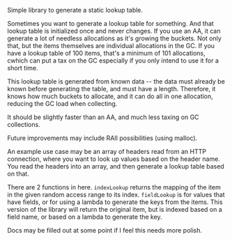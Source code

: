 Simple library to generate a static lookup table.

Sometimes you want to generate a lookup table for something. And that lookup table is initialized once and never changes. If you use an AA, it can generate a lot of needless allocations as it's growing the buckets. Not only that, but the items themselves are individual allocations in the GC. If you have a lookup table of 100 items, that's a minimum of 101 allocations, cwhich can put a tax on the GC especially if you only intend to use it for a short time.

This lookup table is generated from known data -- the data must already be known before generating the table, and must have a length. Therefore, it knows how much buckets to allocate, and it can do all in one allocation, reducing the GC load when collecting.

It should be slightly faster than an AA, and much less taxing on GC collections.

Future improvements may include RAII possibilities (using malloc).

An example use case may be an array of headers read from an HTTP connection, where you want to look up values based on the header name. You read the headers into an array, and then generate a lookup table based on that.

There are 2 functions in here. `indexLookup` returns the mapping of the item in the given random access range to its index. `fieldLookup` is for values that have fields, or for using a lambda to generate the keys from the items. This version of the library will return the original item, but is indexed based on a field name, or based on a lambda to generate the key.

Docs may be filled out at some point if I feel this needs more polish.
